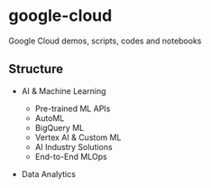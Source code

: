 # google-cloud

Google Cloud demos, scripts, codes and notebooks


## Structure

- AI & Machine Learning 
    - Pre-trained ML APIs
    - AutoML
    - BigQuery ML
    - Vertex AI & Custom ML
    - AI Industry Solutions
    - End-to-End MLOps
    
- Data Analytics